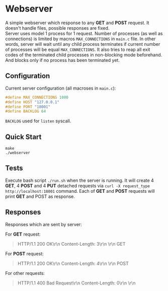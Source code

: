 # Webserver

A simple webserver which response to any **GET** and **POST** request.
It doesn't handle files, possible responses are fixed.  
Server uses model 1 process for 1 request. Number of processes (as well as connections) is limited by macros `MAX_CONNECTIONS` in `main.c` file.
In other words, server will wait until any child process terminates if current number of processes will be equal `MAX_CONNECTIONS`.
It also tries to reap all exit codes of the terminated child processes in non-blocking mode beforehand. And blocks only if no process has been terminated yet.

## Configuration

Current server configuration (all macroses in `main.c`):

```C
#define MAX_CONNECTIONS 1000
#define HOST "127.0.0.1"
#define PORT "18001"
#define BACKLOG 64
```

`BACKLOG` used for `listen` syscall.

## Quick Start

```console
make
./webserver
```

## Tests

Execute bash script `./run.sh` when the server is running. It will create 4 **GET**, 4 **POST** and 4 **PUT** detached requests via `curl -X request_type http://localhost:18001` command.
Each of **GET** and **POST** requests will print **GET** and POST as response.

## Responses

Responses which are sent by server:

For **GET** request:
> HTTP/1.1 200 OK\r\n
> Content-Length: 3\r\n
> \r\n
> GET

For **POST** request:
> HTTP/1.1 200 OK\r\n
> Content-Length: 4\r\n
> \r\n
> POST

For other requests:
> HTTP/1.1 400 Bad Request\r\n
> Content-Length: 0\r\n
> \r\n
